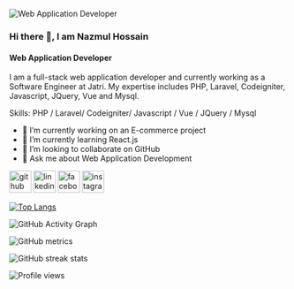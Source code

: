 ![Web Application Developer](https://media-exp1.licdn.com/dms/image/C5603AQGGIxESHK1GZw/profile-displayphoto-shrink_200_200/0/1597381212295?e=1668643200&v=beta&t=zJ4n9wjlXLj9Qi2f5Pz1JOXi49Mfu0OoY7GLUJY3p6I)

### Hi there 👋, I am Nazmul Hossain
#### Web Application Developer


I am a full-stack web application developer and currently working as a Software Engineer at Jatri. My expertise includes PHP, Laravel, Codeigniter, Javascript, JQuery, Vue and Mysql.

Skills: PHP / Laravel/ Codeigniter/ Javascript / Vue / JQuery / Mysql

- 🔭 I’m currently working on an E-commerce project 
- 🌱 I’m currently learning React.js 
- 👯 I’m looking to collaborate on GitHub 
- 💬 Ask me about Web Application Development 


[<img src='https://cdn.jsdelivr.net/npm/simple-icons@3.0.1/icons/github.svg' alt='github' height='40'>](https://github.com/Nazmul96)  [<img src='https://cdn.jsdelivr.net/npm/simple-icons@3.0.1/icons/linkedin.svg' alt='linkedin' height='40'>](https://www.linkedin.com/in/nazmul-hossain-061154171/)  [<img src='https://cdn.jsdelivr.net/npm/simple-icons@3.0.1/icons/facebook.svg' alt='facebook' height='40'>](https://www.facebook.com/nazmul.hossain.shoron)  [<img src='https://cdn.jsdelivr.net/npm/simple-icons@3.0.1/icons/instagram.svg' alt='instagram' height='40'>](https://www.instagram.com/nazmulhossainshoron/)  

[![Top Langs](https://github-readme-stats.vercel.app/api/top-langs/?username=Nazmul96)](https://github.com/anuraghazra/github-readme-stats)

![GitHub Activity Graph](https://activity-graph.herokuapp.com/graph?username=Nazmul96)  

![GitHub metrics](https://metrics.lecoq.io/Nazmul96)  

![GitHub streak stats](https://github-readme-streak-stats.herokuapp.com/?user=Nazmul96)  

![Profile views](https://gpvc.arturio.dev/Nazmul96)  

